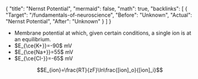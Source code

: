 {
	"title": "Nernst Potential",
	"mermaid": false,
	"math": true,
	"backlinks": [
		{
			"Target": "/fundamentals-of-neuroscience",
			"Before": "Unknown",
			"Actual": "Nernst Potential",
			"After": "Unknown"
		}
	]
}

- Membrane potential at which, given certain conditions, a single ion is at an equilibrium.
- $E_{\ce{K+}}=-90$ mV
- $E_{\ce{Na+}}=55$ mV
- $E_{\ce{Cl-}}=-65$ mV

$$E_{ion}=\frac{RT}{zF}\ln\frac{[ion]_o}{[ion]_i}$$
